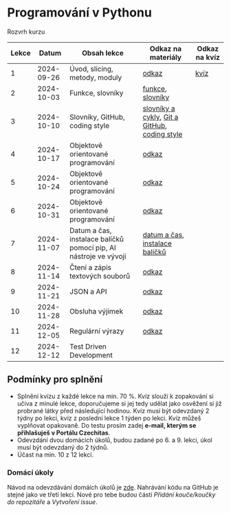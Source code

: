 # Programování v Pythonu

Rozvrh kurzu

| Lekce | Datum               | Obsah lekce                                                      | Odkaz na materiály                                                                                                                                                                                                                                                                                  | Odkaz na kvíz                                                                                 |
|-------|---------------------|------------------------------------------------------------------|-----------------------------------------------------------------------------------------------------------------------------------------------------------------------------------------------------------------------------------------------------------------------------------------------------|------------------------------------------------------------------------------------------------|
| 1     | 2024-09-26          | Úvod, slicing, metody, moduly                                    | [odkaz](https://kodim.cz/programovani/uvod-do-progr-2/uvod-do-programovani-2/slicing-metody-moduly/slicing)                                                                                                                                                                                         | [kvíz](https://forms.gle/AwVN1rh8NjgdWvUw6) |
| 2     | 2024-10-03          | Funkce, slovníky                                                 | [funkce](https://kodim.cz/programovani/uvod-do-progr-2/uvod-do-programovani-2/vlastni-funkce/funkce), [slovníky](https://kodim.cz/programovani/uvod-do-progr-2/uvod-do-programovani-2/slovniky/slovniky)                                                                                            |  |
| 3     | 2024-10-10          | Slovníky, GitHub, coding style                                   | [slovníky a cykly](https://kodim.cz/czechitas/uvod-do-progr-2/uvod-do-programovani-2/slovniky/slovniky-a-cykly), [Git a GitHub](https://kodim.cz/czechitas/daweb/zaklady-gitu/uvod-do-gitu/system-git), [coding style](https://kodim.cz/czechitas/uvod-do-progr-2/bonusy/coding-style/coding-style)   | |
| 4     | 2024-10-17          | Objektově orientované programování                               | [odkaz](https://kodim.cz/programovani/python-oop/lekce)                                                                                                                                                                                                                                             |  |
| 5     | 2024-10-24          | Objektově orientované programování                               | [odkaz](https://kodim.cz/programovani/python-oop/lekce)                                                                                                                                                                                                                                             |  |
| 6     | 2024-10-31          | Objektově orientované programování                               | [odkaz](https://kodim.cz/programovani/python-oop/lekce)                                                                                                                                                                                                                                             |                                                    |
| 7     | 2024-11-07          | Datum a čas, instalace balíčků pomocí pip, AI nástroje ve vývoji | [datum a čas](https://kodim.cz/analyza-dat/python-data-1/bonusy/datum/datum), [instalace balíčků](https://kodim.cz/programovani/uvod-do-progr-2/bonusy/balicky-z-internetu/lesson)                                                                                                                   |  |
| 8     | 2024-11-14          | Čtení a zápis textových souborů                                  | [odkaz](https://kodim.cz/programovani/uvod-do-progr-2/uvod-do-programovani-2/soubory/cteni-souboru)                                                                                                                                                                                                  | |
| 9     | 2024-11-21          | JSON a API                                                       | [odkaz](https://kodim.cz/programovani/uvod-do-progr-2/uvod-do-programovani-2/json/format-json)                                                                                                                                                                                                      |  |
| 10    | 2024-11-28          | Obsluha výjimek                                                  | [odkaz](https://kodim.cz/programovani/uvod-do-progr-2/bonusy/vyjimky/chyby-v-programu)                                                                                                                                                                                                              |                                                                                               |
| 11    | 2024-12-05          | Regulární výrazy                                                 | [odkaz](https://kodim.cz/analyza-dat/python-data-1/ziskavani-dat/regularni-vyrazy/regularni-vyrazy)                                                                                                                                                                                                 |                                                                                               |
| 12    | 2024-12-12          | Test Driven Development                                                          |                                                                                                                                                                                                                                                                                                     |                                                                                               |

## Podmínky pro splnění

- Splnění kvízu z každé lekce na min. 70 %. Kvíz slouží k zopakování si učiva z minulé lekce, doporučujeme si jej tedy udělat jako osvěžení si již probrané látky před následující hodinou. Kvíz musí být odevzdaný 2 týdny po lekci, kvíz z poslední lekce 1 týden po lekci. Kvíz můžeš vyplňovat opakovaně. Do testu prosím zadej **e-mail, kterým se přihlašuješ v Portálu Czechitas**.
- Odevzdání dvou domácích úkolů, budou zadané po 6. a 9. lekci, úkol musí být odevzdaný do 2 týdnů.
- Účast na min. 10 z 12 lekcí.

### Domácí úkoly

Návod na odevzdávání domáích úkolů je [zde](ukoly.md). Nahrávání kódu na GitHub je stejné jako ve třetí lekci. Nové pro tebe budou části *Přidání kouče/koučky do repozitáře* a *Vytvoření issue*.
